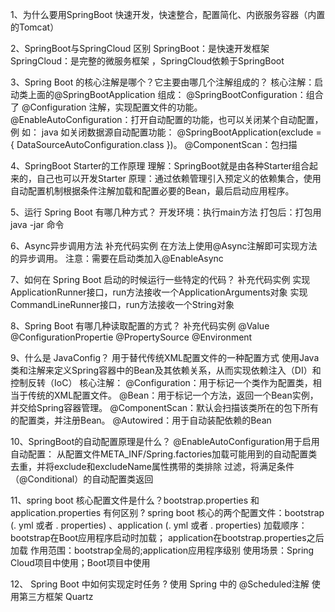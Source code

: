 1、为什么要用SpringBoot
    快速开发，快速整合，配置简化、内嵌服务容器（内置的Tomcat）


2、SpringBoot与SpringCloud 区别
    SpringBoot：是快速开发框架
    SpringCloud：是完整的微服务框架 ，SpringCloud依赖于SpringBoot

3、Spring Boot 的核心注解是哪个？它主要由哪几个注解组成的？
    核心注解：启动类上面的@SpringBootApplication
    组成：
    @SpringBootConfiguration：组合了 @Configuration 注解，实现配置文件的功能。
    @EnableAutoConfiguration：打开自动配置的功能，也可以关闭某个自动配置， 例
    如： java 如关闭数据源自动配置功能： @SpringBootApplication(exclude = { DataSourceAutoConfiguration.class })。
    @ComponentScan：包扫描


4、SpringBoot Starter的工作原理
    理解：SpringBoot就是由各种Starter组合起来的，自己也可以开发Starter
    原理：通过依赖管理引入预定义的依赖集合，使用自动配置机制根据条件注解加载和配置必要的Bean，最后启动应用程序。


5、运行 Spring Boot 有哪几种方式？
    开发环境：执行main方法
    打包后：打包用java -jar 命令 


6、Async异步调用方法     补充代码实例
    在方法上使用@Async注解即可实现方法的异步调用。 注意：需要在启动类加入@EnableAsync


7、如何在 Spring Boot 启动的时候运行一些特定的代码？  补充代码实例 
    实现ApplicationRunner接口，run方法接收一个ApplicationArguments对象
    实现CommandLineRunner接口，run方法接收一个String对象


8、Spring Boot 有哪几种读取配置的方式？ 补充代码实例
    @Value
    @ConfigurationPropertie
    @PropertySource
    @Environment


9、什么是 JavaConfig？
    用于替代传统XML配置文件的一种配置方式
    使用Java类和注解来定义Spring容器中的Bean及其依赖关系，从而实现依赖注入（DI）和控制反转（IoC）
    核心注解：
        @Configuration‌：用于标记一个类作为配置类，相当于传统的XML配置文件。
        @Bean‌：用于标记一个方法，返回一个Bean实例，并交给Spring容器管理。
        @ComponentScan‌：默认会扫描该类所在的包下所有的配置类，并注册Bean。
        @Autowired‌：用于自动装配依赖的Bean


10、SpringBoot的自动配置原理是什么？
    @EnableAutoConfiguration‌用于启用自动配置：
        从配置文件META_INF/Spring.factories加载可能用到的自动配置类
        去重，并将exclude和excludeName属性携带的类排除
        过滤，将满足条件（@Conditional）的自动配置类返回

11、spring boot 核心配置文件是什么？bootstrap.properties 和application.properties 有何区别 ?
    spring boot 核心的两个配置文件：bootstrap (. yml 或者 . properties) 、application (. yml 或者 . properties)
    ‌加载顺序：bootstrap在Boot应用程序启动时加载； application在bootstrap.properties之后加载
    ‌作用范围：bootstrap全局的;application应用程序级别
    使用场景：Spring Cloud项目中使用；Boot项目中使用


12、 Spring Boot 中如何实现定时任务 ?
    使用 Spring 中的 @Scheduled注解
    使用第三方框架 Quartz



